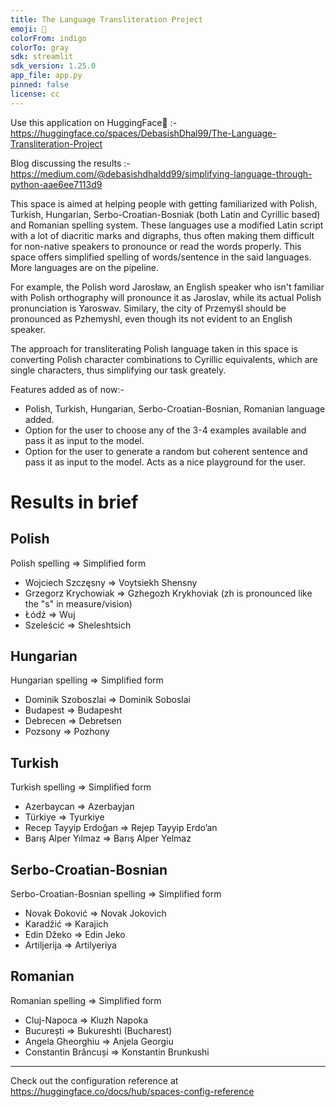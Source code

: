 ```yaml
---
title: The Language Transliteration Project
emoji: 🔡
colorFrom: indigo
colorTo: gray
sdk: streamlit
sdk_version: 1.25.0
app_file: app.py
pinned: false
license: cc
---
```

Use this application on HuggingFace🤗 :- https://huggingface.co/spaces/DebasishDhal99/The-Language-Transliteration-Project

Blog discussing the results :- https://medium.com/@debasishdhaldd99/simplifying-language-through-python-aae6ee7113d9

This space is aimed at helping people with getting familiarized with Polish, Turkish, Hungarian, Serbo-Croatian-Bosniak (both Latin and Cyrillic based) and Romanian spelling system. 
These languages use a modified Latin script with a lot of diacritic marks and digraphs, thus often making them difficult for non-native speakers to pronounce or read the words 
properly. This space offers simplified spelling of words/sentence in the said languages. More languages are on the pipeline.

For example, the Polish word Jarosław, an English speaker who isn't familiar with Polish orthography will pronounce it as Jaroslav, while its actual Polish pronunciation 
is Yaroswav. Similary, the city of Przemyśl should be pronounced as Pzhemyshl, even though its not evident to an English speaker.

The approach for transliterating Polish language taken in this space is converting Polish character combinations to Cyrillic equivalents, which are single characters, thus 
simplifying our task greately.

Features added as of now:- 
-    Polish, Turkish, Hungarian, Serbo-Croatian-Bosnian, Romanian language added.
-    Option for the user to choose any of the 3-4 examples available and pass it as input to the model.
-    Option for the user to generate a random but coherent sentence and pass it as input to the model. Acts as a nice playground for the user.

# Results in brief
## Polish 
Polish spelling => Simplified form

- Wojciech Szczęsny => Voytsiekh Shensny
- Grzegorz Krychowiak => Gzhegozh Krykhoviak (zh is pronounced like the "s" in measure/vision)
- Łódź => Wuj
- Szeleścić => Sheleshtsich

## Hungarian
Hungarian spelling => Simplified form

- Dominik Szoboszlai => Dominik Soboslai
- Budapest => Budapesht
- Debrecen => Debretsen
- Pozsony => Pozhony

## Turkish
Turkish spelling => Simplified form

- Azerbaycan => Azerbayjan
- Türkiye => Tyurkiye
- Recep Tayyip Erdoğan => Rejep Tayyip Erdo’an
- Barış Alper Yılmaz => Barış Alper Yelmaz

## Serbo-Croatian-Bosnian
Serbo-Croatian-Bosnian spelling => Simplified form

- Novak Đoković => Novak Jokovich
- Karadžić => Karajich
- Edin Džeko => Edin Jeko
- Artiljerija => Artilyeriya

## Romanian
Romanian spelling => Simplified form

- Cluj-Napoca => Kluzh Napoka
- București => Bukureshti (Bucharest)
- Angela Gheorghiu => Anjela Georgiu 
- Constantin Brâncuși => Konstantin Brunkushi


*************************************************************************************************
Check out the configuration reference at https://huggingface.co/docs/hub/spaces-config-reference

